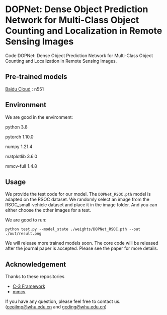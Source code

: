 # DOPNet: Dense Object Prediction Network for Multi-Class Object Counting and Localization in Remote Sensing Images

Code DOPNet: Dense Object Prediction Network for Multi-Class Object Counting and Localization in Remote Sensing Images.

Pre-trained models
---

[Baidu Cloud](https://pan.baidu.com/s/1qOP0S6kLz5F3eBPS2zz1Hg) : n551

Environment
---
We are good in the environment:

python 3.8

pytorch 1.10.0

numpy 1.21.4

matplotlib 3.6.0

mmcv-full 1.4.8

Usage
---
We provide the test code for our model. 
The `DOPNet_RSOC.pth` model is adapted on the RSOC dataset. 
We randomly select an image from the RSOC_small-vehicle dataset and place it in the image folder.
And you can either choose the other images for a test.

We are good to run:

```
python test.py --model_state ./weights/DOPNet_RSOC.pth --out ./out/result.png
```

We will release more trained models soon.
The core code will be released after the journal paper is accepted.
Please see the paper for more details.

Acknowledgement
---

Thanks to these repositories
- [C-3 Framework](https://github.com/gjy3035/C-3-Framework)
- [mmcv](https://github.com/open-mmlab/mmcv)

If you have any question, please feel free to contact us. (ceoilmp@whu.edu.cn and gcding@whu.edu.cn)

